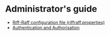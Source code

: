 Administrator's guide
=====================

 - [Riff-Raff configuration file (riffraff.properties)](properties)
 - [Authentication and Authorisation](auth)